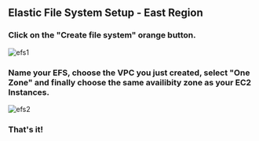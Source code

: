 ## Elastic File System Setup - East Region

### Click on the "Create file system" orange button.
![efs1](https://user-images.githubusercontent.com/58471643/153785806-947c89fd-6ac4-477c-a3da-529596366c8a.png)

### Name your EFS, choose the VPC you just created, select "One Zone" and finally choose the same availibity zone as your EC2 Instances.
![efs2](https://user-images.githubusercontent.com/58471643/153785814-b300279c-04ff-4063-85c3-d9d1b6ab35b6.png)

### That's it!
